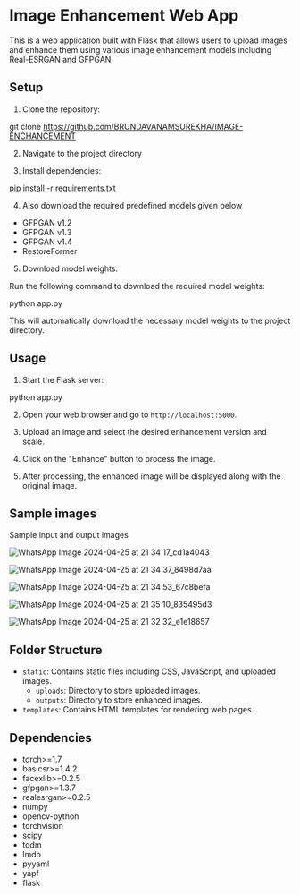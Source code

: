 # Image Enhancement Web App

This is a web application built with Flask that allows users to upload images and enhance them using various image enhancement models including Real-ESRGAN and GFPGAN.

## Setup

1. Clone the repository:

git clone <https://github.com/BRUNDAVANAMSUREKHA/IMAGE-ENCHANCEMENT>


2. Navigate to the project directory

3. Install dependencies:

pip install -r requirements.txt

4. Also download the required predefined models given below

- GFPGAN v1.2
- GFPGAN v1.3
- GFPGAN v1.4
- RestoreFormer
                    
5. Download model weights:

Run the following command to download the required model weights:

python app.py

This will automatically download the necessary model weights to the project directory.

## Usage

1. Start the Flask server:

python app.py

2. Open your web browser and go to `http://localhost:5000`.

3. Upload an image and select the desired enhancement version and scale.

4. Click on the "Enhance" button to process the image.

5. After processing, the enhanced image will be displayed along with the original image.

## Sample images

Sample input and output images

![WhatsApp Image 2024-04-25 at 21 34 17_cd1a4043](https://github.com/BRUNDAVANAMSUREKHA/IMAGE-ENCHANCEMENT/assets/122956099/2255eb9e-029a-4d9c-920f-9e599194cbb8)

![WhatsApp Image 2024-04-25 at 21 34 37_8498d7aa](https://github.com/BRUNDAVANAMSUREKHA/IMAGE-ENCHANCEMENT/assets/122956099/53216de5-0ef3-47c0-841f-5d5a5ae408fe)

![WhatsApp Image 2024-04-25 at 21 34 53_67c8befa](https://github.com/BRUNDAVANAMSUREKHA/IMAGE-ENCHANCEMENT/assets/122956099/8f115bd0-7ae3-4bba-9080-465b051ed3a3)

![WhatsApp Image 2024-04-25 at 21 35 10_835495d3](https://github.com/BRUNDAVANAMSUREKHA/IMAGE-ENCHANCEMENT/assets/122956099/d66bc934-e2c7-4355-8588-2e19150427be)

![WhatsApp Image 2024-04-25 at 21 32 32_e1e18657](https://github.com/BRUNDAVANAMSUREKHA/IMAGE-ENCHANCEMENT/assets/122956099/2cee72fb-2bcb-41de-aacd-2edba869951f)

## Folder Structure

- `static`: Contains static files including CSS, JavaScript, and uploaded images.
  - `uploads`: Directory to store uploaded images.
  - `outputs`: Directory to store enhanced images.
- `templates`: Contains HTML templates for rendering web pages.

## Dependencies

- torch>=1.7
- basicsr>=1.4.2
- facexlib>=0.2.5
- gfpgan>=1.3.7
- realesrgan>=0.2.5
- numpy
- opencv-python
- torchvision
- scipy
- tqdm
- lmdb
- pyyaml
- yapf
- flask

